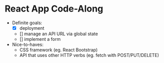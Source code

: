 # React App Code-Along

- Definite goals:
    - [x] deployment
    - [] manage an API URL via global state
    - [] implement a form
- Nice-to-haves:
    - CSS framework (eg. React Bootstrap)
    - API that uses other HTTP verbs (eg. fetch with POST/PUT/DELETE)